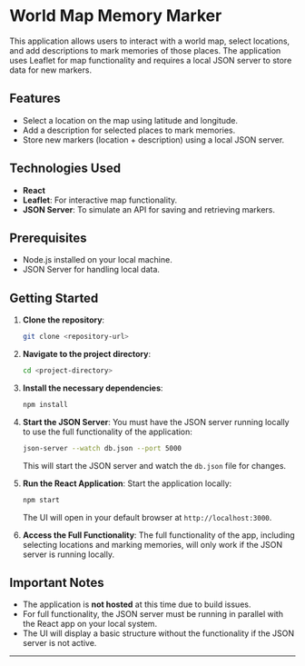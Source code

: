 

# World Map Memory Marker

This application allows users to interact with a world map, select locations, and add descriptions to mark memories of those places. The application uses Leaflet for map functionality and requires a local JSON server to store data for new markers.

## Features
- Select a location on the map using latitude and longitude.
- Add a description for selected places to mark memories.
- Store new markers (location + description) using a local JSON server.

## Technologies Used
- **React**
- **Leaflet**: For interactive map functionality.
- **JSON Server**: To simulate an API for saving and retrieving markers.

## Prerequisites
- Node.js installed on your local machine.
- JSON Server for handling local data.

## Getting Started

1. **Clone the repository**:
   ```bash
   git clone <repository-url>
   ```

2. **Navigate to the project directory**:
   ```bash
   cd <project-directory>
   ```

3. **Install the necessary dependencies**:
   ```bash
   npm install
   ```

4. **Start the JSON Server**:
   You must have the JSON server running locally to use the full functionality of the application:
   ```bash
   json-server --watch db.json --port 5000
   ```
   This will start the JSON server and watch the `db.json` file for changes.

5. **Run the React Application**:
   Start the application locally:
   ```bash
   npm start
   ```
   The UI will open in your default browser at `http://localhost:3000`.

6. **Access the Full Functionality**:
   The full functionality of the app, including selecting locations and marking memories, will only work if the JSON server is running locally.

## Important Notes
- The application is **not hosted** at this time due to build issues.
- For full functionality, the JSON server must be running in parallel with the React app on your local system.
- The UI will display a basic structure without the functionality if the JSON server is not active.

---
